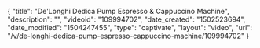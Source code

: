 {
    "title": "De'Longhi Dedica Pump Espresso &amp; Cappuccino Machine",
    "description": "",
    "videoid": "109994702",
    "date_created": "1502523694",
    "date_modified": "1504247455",
    "type": "captivate",
    "layout": "video",
    "url": "\/v\/de-longhi-dedica-pump-espresso-cappuccino-machine\/109994702"
}